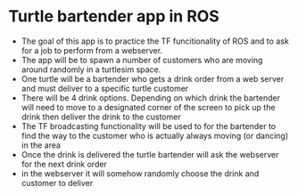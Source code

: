 # Turtle bartender app in ROS #

- The goal of this app is to practice the TF funcitionality of ROS and to ask for a job to perform from a webserver.
- The app will be to spawn a number of customers who are moving around randomly in a turtlesim space.
- One turtle will be a bartender who gets a drink order from a web server and must deliver to a specific turtle customer
- There will be 4 drink options.  Depending on which drink the bartender will need to move to a designated corner of the screen to pick up the drink then deliver the drink to the customer
- The TF broadcasting functionality will be used to for the bartender to find the way to the customer who is actually always moving (or dancing) in the area
- Once the drink is delivered the turtle bartender will ask the webserver for the next drink order
- in the webserver it will somehow randomly choose the drink and customer to deliver
